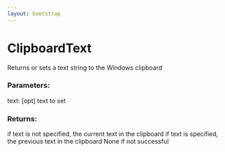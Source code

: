 ```yaml
---
layout: bootstrap
---
```


# ClipboardText

Returns or sets a text string to the Windows clipboard
        

### Parameters:

text: [opt] text to set
        

### Returns:


if text is not specified, the current text in the clipboard
if text is specified, the previous text in the clipboard
None if not successful
        

